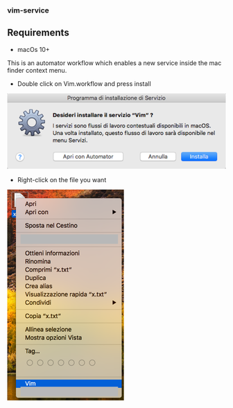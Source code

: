 ### vim-service

## Requirements

  - macOs 10+

This is an automator workflow which enables a new service inside 
the mac finder context menu.

  * Double click on Vim.workflow and press install

![install](imgs/install.png)

  * Right-click on the file you want

![service](imgs/service.png)








